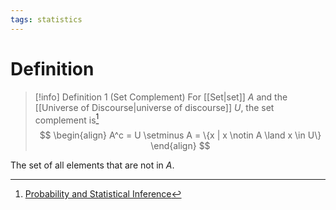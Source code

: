 ```yaml
---
tags: statistics
---
```


# Definition

> [!info] Definition 1 (Set Complement)
> For [[Set|set]] $A$ and the [[Universe of Discourse|universe of discourse]] $U$, the set complement is[^1]
> $$
> \begin{align}
> A^c = U \setminus A = \{x | x \notin A \land x \in U\}
> \end{align}
> $$

The set of all elements that are not in $A$.

[^1]: [Probability and Statistical Inference](zotero://open-pdf/library/items/RM5FREYV?page=12)